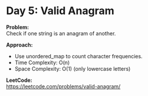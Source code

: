 # Day 5: Valid Anagram

**Problem:**  
Check if one string is an anagram of another.

**Approach:**  
- Use unordered_map to count character frequencies.
- Time Complexity: O(n)  
- Space Complexity: O(1) (only lowercase letters)

**LeetCode:**  
https://leetcode.com/problems/valid-anagram/
